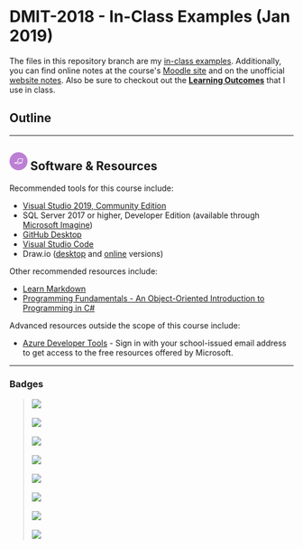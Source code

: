 # DMIT-2018 - In-Class Examples (Jan 2019)

The files in this repository branch are my [in-class examples](./src/ReadMe.md). Additionally, you can find online notes at the course's [Moodle site](https://moodle.nait.ca) and on the unofficial [website notes](https://dmit-2018.github.io). Also be sure to checkout out the [**Learning Outcomes**](https://dmit-2018.github.io/about/LOGs.html) that I use in class.

## Outline

----

## ![Software et.al.](./docs/images/code.png) Software & Resources

Recommended tools for this course include:

- [Visual Studio 2019, Community Edition](https://visualstudio.microsoft.com/)
- SQL Server 2017 or higher, Developer Edition (available through [Microsoft Imagine](https://e5.onthehub.com/WebStore/OfferingDetails.aspx?o=32dd97ce-e6ad-e711-80f7-000d3af41938&ws=3511aead-a58b-e011-969d-0030487d8897&vsro=8))
- [GitHub Desktop](https://desktop.github.com)
- [Visual Studio Code](https://code.visualstudio.com)
- Draw.io ([desktop](https://about.draw.io/integrations/#integrations_offline) and [online](https://draw.io) versions)

Other recommended resources include:

- [Learn Markdown](https://commonmark.org/help/)
- [Programming Fundamentals - An Object-Oriented Introduction to Programming in C#](https://programming-0101.github.io/TheBook/)

Advanced resources outside the scope of this course include:

- [Azure Developer Tools](https://azureforeducation.microsoft.com/devtools) - Sign in with your school-issued email address to get access to the free resources offered by Microsoft.

----

### Badges

> ![](https://img.shields.io/badge/Documentation%20Status-100%25%20Complete-brightgreen?logo=Read%20the%20Docs)
>
> ![](https://img.shields.io/badge/Documentation%20Status-~90%25%20Mostly%20Complete-blue?logo=Read%20the%20Docs)
>
> ![](https://img.shields.io/badge/Documentation%20Status-~70%25%20+%20Usable-yellow?logo=Read%20the%20Docs)
>
> ![](https://img.shields.io/badge/Documentation%20Status-40--70%25%20Incomplete/Draft-orange?logo=Read%20the%20Docs)
>
>  ![](https://img.shields.io/badge/Documentation%20Status-10--40%25%20Rough%20Outline-red?logo=Read%20the%20Docs)
>
>  ![](https://img.shields.io/badge/Documentation%20Status-~10%25%20Minimal%20Outline-lightgrey?logo=Read%20the%20Docs)
>
> ![](https://img.shields.io/badge/Code%20Status-Demo%20|%20Practice-blueviolet?logo=Visual%20Studio%20Code&labelColor=indigo)
>
>  ![](https://img.shields.io/badge/Documentation%20Status-~70--90%25-green)
